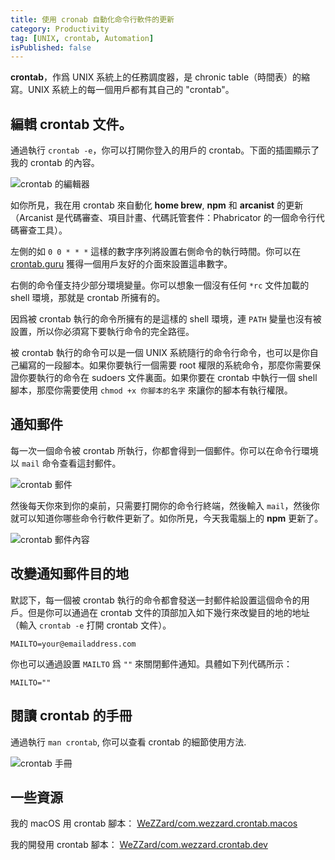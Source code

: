 ```yaml
---
title: 使用 cronab 自動化命令行軟件的更新
category: Productivity
tag: [UNIX, crontab, Automation]
isPublished: false
---
```


**crontab**，作爲 UNIX 系統上的任務調度器，是 chronic table（時間表）的縮寫。UNIX 系統上的每一個用戶都有其自己的 "crontab"。

## 編輯 crontab 文件。

通過執行 `crontab -e`，你可以打開你登入的用戶的 crontab。下面的插圖顯示了我的 crontab 的內容。

![crontab 的編輯器](crontab-e.png "crontab 的編輯器")

如你所見，我在用 crontab 來自動化 **home brew**, **npm** 和 **arcanist** 的更新（Arcanist 是代碼審查、項目計畫、代碼託管套件：Phabricator 的一個命令行代碼審查工具）。

左側的如 `0 0 * * *` 這樣的數字序列將設置右側命令的執行時間。你可以在 [crontab.guru](https://crontab.guru) 獲得一個用戶友好的介面來設置這串數字。

右側的命令僅支持少部分環境變量。你可以想象一個沒有任何 `*rc` 文件加載的 shell 環境，那就是 crontab 所擁有的。

因爲被 crontab 執行的命令所擁有的是這樣的 shell 環境，連 `PATH` 變量也沒有被設置，所以你必須寫下要執行命令的完全路徑。

被 crontab 執行的命令可以是一個 UNIX 系統隨行的命令行命令，也可以是你自己編寫的一段腳本。如果你要執行一個需要 root 權限的系統命令，那麼你需要保證你要執行的命令在 sudoers 文件裏面。如果你要在 crontab 中執行一個 shell 腳本，那麼你需要使用 `chmod +x 你腳本的名字` 來讓你的腳本有執行權限。

## 通知郵件

每一次一個命令被 crontab 所執行，你都會得到一個郵件。你可以在命令行環境以 `mail` 命令查看這封郵件。

![crontab 郵件](crontab-mails.png "crontab 郵件")

然後每天你來到你的桌前，只需要打開你的命令行終端，然後輸入 `mail`，然後你就可以知道你哪些命令行軟件更新了。如你所見，今天我電腦上的 **npm** 更新了。

![crontab 郵件內容](crontab-mails-contents.png "crontab 郵件內容")

## 改變通知郵件目的地

默認下，每一個被 crontab 執行的命令都會發送一封郵件給設置這個命令的用戶。但是你可以通過在 crontab 文件的頂部加入如下幾行來改變目的地的地址（輸入 `crontab -e` 打開 crontab 文件）。

```crontab
MAILTO=your@emailaddress.com
``` 

你也可以通過設置 `MAILTO` 爲 `""` 來關閉郵件通知。具體如下列代碼所示：

```crontab
MAILTO=""
``` 

## 閱讀 crontab 的手冊

通過執行 `man crontab`, 你可以查看 crontab 的細節使用方法.

![crontab 手冊](ctontab-man.png "crontab 手冊")

## 一些資源

我的 macOS 用 crontab 腳本： [WeZZard/com.wezzard.crontab.macos](https://github.com/WeZZard/com.wezzard.crontab.macos)

我的開發用 crontab 腳本： [WeZZard/com.wezzard.crontab.dev](https://github.com/WeZZard/com.wezzard.crontab.dev)
